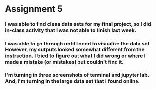 # Assignment 5

### I was able to find clean data sets for my final project, so I did in-class activity that I was not able to finish last week.
### I was able to go through until I need to visualize the data set. However, my outputs looked somewhat different from the instruction. I tried to figure out what I did wrong or where I made a mistake (or mistakes) but couldn't find it. 

### I'm turning in three screenshots of terminal and jupyter lab. And, I'm turning in the large data set that I found online. 
